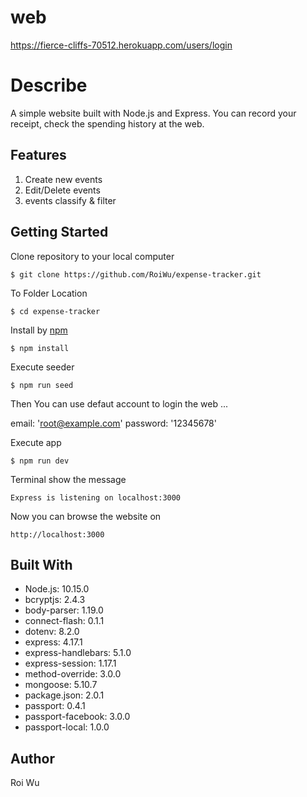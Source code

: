 # web
https://fierce-cliffs-70512.herokuapp.com/users/login

# Describe
A simple website built with Node.js and Express.
You can record your receipt, check the spending history at the web.

## Features
1. Create new events
2. Edit/Delete events
3. events classify & filter

## Getting Started
Clone repository to your local computer
```
$ git clone https://github.com/RoiWu/expense-tracker.git
```
To Folder Location 
```
$ cd expense-tracker
```
Install by [npm](https://www.npmjs.com/)
```
$ npm install
```
Execute seeder 
```
$ npm run seed
```
Then You can use defaut account to login the web ...

  email: 'root@example.com'
  password: '12345678'


Execute app
```
$ npm run dev 
```
Terminal show the message 
```
Express is listening on localhost:3000
```
Now you can browse the website on 
```
http://localhost:3000
```
## Built With
* Node.js: 10.15.0
* bcryptjs: 2.4.3
* body-parser: 1.19.0
* connect-flash: 0.1.1
* dotenv: 8.2.0
* express: 4.17.1
* express-handlebars: 5.1.0
* express-session: 1.17.1
* method-override: 3.0.0
* mongoose: 5.10.7
* package.json: 2.0.1
* passport: 0.4.1
* passport-facebook: 3.0.0
* passport-local: 1.0.0

## Author
Roi Wu

